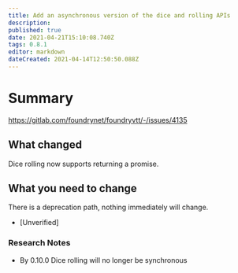 ```yaml
---
title: Add an asynchronous version of the dice and rolling APIs
description: 
published: true
date: 2021-04-21T15:10:08.740Z
tags: 0.8.1
editor: markdown
dateCreated: 2021-04-14T12:50:50.088Z
---
```


# Summary
https://gitlab.com/foundrynet/foundryvtt/-/issues/4135

## What changed

Dice rolling now supports returning a promise.

## What you need to change

There is a deprecation path, nothing immediately will change.

* [Unverified] 

### Research Notes

* By 0.10.0 Dice rolling will no longer be synchronous